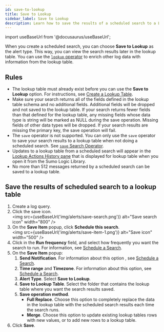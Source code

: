 ```yaml
---
id: save-to-lookup
title: Save to Lookup
sidebar_label: Save to Lookup
description: Learn how to save the results of a scheduled search to a Lookup Table.
---
```


import useBaseUrl from '@docusaurus/useBaseUrl';

When you create a scheduled search, you can choose **Save to Lookup** as the alert type. This way, you can view the search results later in the lookup table. You can use the [`lookup` operator](/docs/search/search-query-language/search-operators/lookup) to enrich other log data with information from the lookup table.

## Rules

* The lookup table must already exist before you can use the **Save to Lookup** option. For instructions, see [Create a Lookup Table](/docs/search/lookup-tables/create-lookup-table).
* Make sure your search returns all of the fields defined in the lookup table schema and no additional fields. Additional fields will be dropped and not saved to the lookup table. If your search returns fewer fields than that defined for the lookup table, any missing fields whose data type is string will be marked as NULL during the save operation. Missing fields of other data types will be dropped. If your search results are missing the primary key, the save operation will fail. 
* The `save` operator is not supported. You can only use the `save` operator to save your search results to a lookup table when not doing a scheduled search. See [`save` Search Operator](/docs/search/search-query-language/search-operators/save).
* Updates to a lookup table from a scheduled search will appear in the [Lookup Actions History pane](/docs/search/lookup-tables/manage-update-lookup-tables/#view-lookup-table-update-status) that is displayed for lookup table when you open it from the Sumo Logic Library.
* No more than 512 messages returned by a scheduled search can be saved to a lookup table.

## Save the results of scheduled search to a lookup table

1. Create a log query.
1. Click the save icon.<br/><img src={useBaseUrl('img/alerts/save-search.png')} alt="Save search icon" width="800" />
1. On the **Save Item** popup, click **Schedule this search**. <br/><img src={useBaseUrl('img/alerts/save-item-1.png')} alt="Save icon" width="500" />
1. Click in the **Run frequency** field, and select how frequently you want the search to run. For information, see [Schedule a Search](/docs/alerts/scheduled-searches/schedule-search). 
1. On the **Save Item** popup:
   1. **Send Notification**. For information about this option , see [Schedule a Search](/docs/alerts/scheduled-searches/schedule-search).
   1. **Time range** and **Timezone**. For information about this option, see [Schedule a Search](/docs/alerts/scheduled-searches/schedule-search).
   1. **Alert Type**. Select **Save to Lookup**.
   1. **Save to Lookup Table**. Select the folder that contains the lookup table where you want the search results saved.
   1. **Save operation method**. 
      * **Full Replace**. Choose this option to completely replace the data in the lookup table with the scheduled search results each time the search runs.
      * **Merge**. Choose this option to update existing lookup tables rows with new values, or to add new rows to a lookup table. 
1. Click **Save**.
